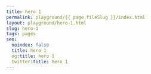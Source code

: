```yaml
---
title: hero 1
permalink: playground/{{ page.fileSlug }}/index.html
layout: playground/hero-1.html
slug: hero-1
tags: pages
seo:
  noindex: false
  title: hero 1
  og:title: hero 1
  twitter:title: hero 1
---
```



